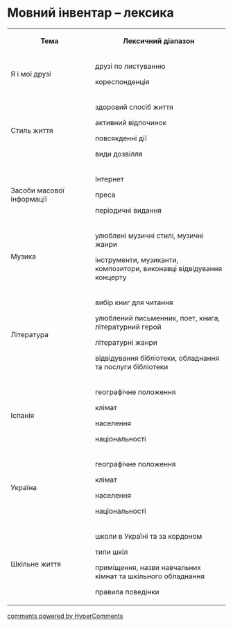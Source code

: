 <div id="hypercomments_widget" class="js-hypercomments-widget invisible"></div>

# Мовний інвентар – лексика

<table>
<tbody>
<tr>
<td style="text-align: center;" width="245">
<p><strong>Тема</strong></p>
</td>
<td style="text-align: center;" width="415">
<p><strong>Лексичний діапазон</strong></p>
</td>
</tr>
<tr>
<td width="245">
<p>Я і мої друзі</p>
</td>
<td width="415">
<p>друзі по листуванню</p>
<p>кореспонденція</p>
</td>
</tr>
<tr>
<td width="245">
<p>Стиль життя</p>
</td>
<td width="415">
<p>здоровий спосіб життя</p>
<p>активний відпочинок</p>
<p>повсякденні дії</p>
<p>види дозвілля</p>
</td>
</tr>
<tr>
<td width="245">
<p>Засоби масової інформації</p>
</td>
<td width="415">
<p>Інтернет</p>
<p>преса</p>
<p>періодичні видання</p>
</td>
</tr>
<tr>
<td width="245">
<p>Музика</p>
</td>
<td width="415">
<p>улюблені музичні стилі, музичні жанри</p>
<p>інструменти, музиканти, композитори, виконавці відвідування концерту</p>
</td>
</tr>
<tr>
<td width="245">
<p>Література</p>
</td>
<td width="415">
<p>вибір книг для читання</p>
<p>улюблений письменник, поет, книга, літературний герой</p>
<p>літературні жанри</p>
<p>відвідування бібліотеки, обладнання та послуги бібліотеки</p>
</td>
</tr>
<tr>
<td width="245">
<p>Іспанія</p>
</td>
<td width="415">
<p>географічне положення</p>
<p>клімат</p>
<p>населення</p>
<p>національності</p>
</td>
</tr>
<tr>
<td width="245">
<p>Україна</p>
</td>
<td width="415">
<p>географічне положення</p>
<p>клімат</p>
<p>населення</p>
<p>національності</p>
</td>
</tr>
<tr>
<td width="245">
<p>Шкільне життя</p>
</td>
<td width="415">
<p>школи в Україні та за кордоном</p>
<p>типи шкіл</p>
<p>приміщення, назви навчальних кімнат та шкільного обладнання</p>
<p>правила поведінки</p>
</td>
</tr>
</tbody>
</table>

<div class="js-hypercomments-container">
    <a href="http://hypercomments.com" class="hc-link" title="comments widget">comments powered by HyperComments</a>
</div>